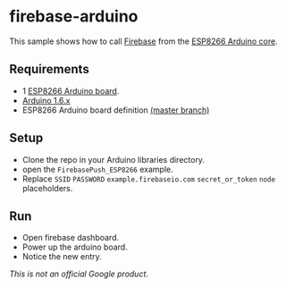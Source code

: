 # firebase-arduino

This sample shows how to call [Firebase](https://www.firebase.com/) from the [ESP8266 Arduino core](https://github.com/esp8266/Arduino).

## Requirements

- 1 [ESP8266 Arduino board](https://www.adafruit.com/products/2821).
- [Arduino 1.6.x](https://www.arduino.cc/en/Main/Software)
- ESP8266 Arduino board definition [(master branch)](https://github.com/esp8266/Arduino#using-git-version-)

## Setup

- Clone the repo in your Arduino libraries directory.
- open the `FirebasePush_ESP8266` example.
- Replace `SSID` `PASSWORD` `example.firebaseio.com` `secret_or_token` `node` placeholders.

## Run

- Open firebase dashboard.
- Power up the arduino board.
- Notice the new entry.

*This is not an official Google product*.
